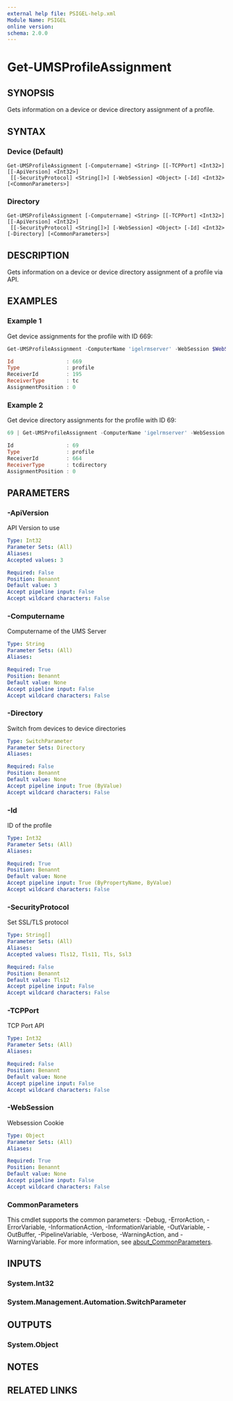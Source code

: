 ```yaml
---
external help file: PSIGEL-help.xml
Module Name: PSIGEL
online version:
schema: 2.0.0
---
```


# Get-UMSProfileAssignment

## SYNOPSIS
Gets information on a device or device directory assignment of a profile.

## SYNTAX

### Device (Default)
```
Get-UMSProfileAssignment [-Computername] <String> [[-TCPPort] <Int32>] [[-ApiVersion] <Int32>]
 [[-SecurityProtocol] <String[]>] [-WebSession] <Object> [-Id] <Int32> [<CommonParameters>]
```

### Directory
```
Get-UMSProfileAssignment [-Computername] <String> [[-TCPPort] <Int32>] [[-ApiVersion] <Int32>]
 [[-SecurityProtocol] <String[]>] [-WebSession] <Object> [-Id] <Int32> [-Directory] [<CommonParameters>]
```

## DESCRIPTION
Gets information on a device or device directory assignment of a profile via API.

## EXAMPLES

### Example 1

Get device assignments for the profile with ID 669:

```powershell
Get-UMSProfileAssignment -ComputerName 'igelrmserver' -WebSession $WebSession -Id 669

Id                 : 669
Type               : profile
ReceiverId         : 195
ReceiverType       : tc
AssignmentPosition : 0
```

### Example 2

Get device directory assignments for the profile with ID 69:

```powershell
69 | Get-UMSProfileAssignment -ComputerName 'igelrmserver' -WebSession $WebSession -Directory

Id                 : 69
Type               : profile
ReceiverId         : 664
ReceiverType       : tcdirectory
AssignmentPosition : 0
```

## PARAMETERS

### -ApiVersion
API Version to use

```yaml
Type: Int32
Parameter Sets: (All)
Aliases:
Accepted values: 3

Required: False
Position: Benannt
Default value: 3
Accept pipeline input: False
Accept wildcard characters: False
```

### -Computername
Computername of the UMS Server

```yaml
Type: String
Parameter Sets: (All)
Aliases:

Required: True
Position: Benannt
Default value: None
Accept pipeline input: False
Accept wildcard characters: False
```

### -Directory
Switch from devices to device directories

```yaml
Type: SwitchParameter
Parameter Sets: Directory
Aliases:

Required: False
Position: Benannt
Default value: None
Accept pipeline input: True (ByValue)
Accept wildcard characters: False
```

### -Id
ID of the profile

```yaml
Type: Int32
Parameter Sets: (All)
Aliases:

Required: True
Position: Benannt
Default value: None
Accept pipeline input: True (ByPropertyName, ByValue)
Accept wildcard characters: False
```

### -SecurityProtocol
Set SSL/TLS protocol

```yaml
Type: String[]
Parameter Sets: (All)
Aliases:
Accepted values: Tls12, Tls11, Tls, Ssl3

Required: False
Position: Benannt
Default value: Tls12
Accept pipeline input: False
Accept wildcard characters: False
```

### -TCPPort
TCP Port API

```yaml
Type: Int32
Parameter Sets: (All)
Aliases:

Required: False
Position: Benannt
Default value: None
Accept pipeline input: False
Accept wildcard characters: False
```

### -WebSession
Websession Cookie

```yaml
Type: Object
Parameter Sets: (All)
Aliases:

Required: True
Position: Benannt
Default value: None
Accept pipeline input: False
Accept wildcard characters: False
```

### CommonParameters
This cmdlet supports the common parameters: -Debug, -ErrorAction, -ErrorVariable, -InformationAction, -InformationVariable, -OutVariable, -OutBuffer, -PipelineVariable, -Verbose, -WarningAction, and -WarningVariable. For more information, see [about_CommonParameters](http://go.microsoft.com/fwlink/?LinkID=113216).

## INPUTS

### System.Int32

### System.Management.Automation.SwitchParameter

## OUTPUTS

### System.Object
## NOTES

## RELATED LINKS
